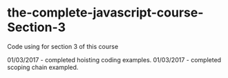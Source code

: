 # the-complete-javascript-course-Section-3
Code using for section 3 of this course

01/03/2017 - completed hoisting coding examples.
01/03/2017 - completed scoping chain exampled.
